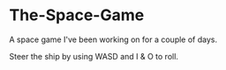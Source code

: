 # The-Space-Game
A space game I've been working on for a couple of days.

Steer the ship by using WASD and I & O to roll.

